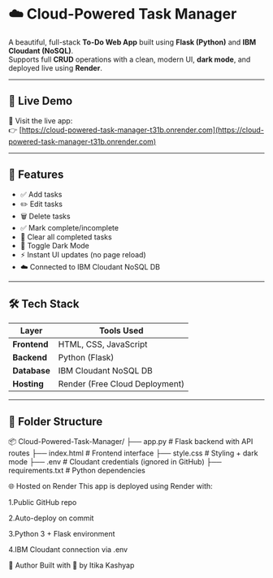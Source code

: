 # ☁️ Cloud-Powered Task Manager  
A beautiful, full-stack **To-Do Web App** built using **Flask (Python)** and **IBM Cloudant (NoSQL)**.  
Supports full **CRUD** operations with a clean, modern UI, **dark mode**, and deployed live using **Render**.

---

## 🔗 Live Demo

🎯 Visit the live app:  
👉 [https://cloud-powered-task-manager-t31b.onrender.com](https://cloud-powered-task-manager-t31b.onrender.com)

---

## 🚀 Features

- ✅ Add tasks
- ✏️ Edit tasks
- 🗑️ Delete tasks
- ✅ Mark complete/incomplete
- 🧹 Clear all completed tasks
- 🌙 Toggle Dark Mode
- ⚡ Instant UI updates (no page reload)
- ☁️ Connected to IBM Cloudant NoSQL DB

---

## 🛠 Tech Stack

| Layer       | Tools Used                        |
|-------------|-----------------------------------|
| **Frontend**| HTML, CSS, JavaScript             |
| **Backend** | Python (Flask)                    |
| **Database**| IBM Cloudant NoSQL DB             |
| **Hosting** | Render (Free Cloud Deployment)    |

---

## 📁 Folder Structure

📦 Cloud-Powered-Task-Manager/
├── app.py # Flask backend with API routes
├── index.html # Frontend interface
├── style.css # Styling + dark mode
├── .env # Cloudant credentials (ignored in GitHub)
├── requirements.txt # Python dependencies

🌐 Hosted on Render
This app is deployed using Render with:

1.Public GitHub repo

2.Auto-deploy on commit

3.Python 3 + Flask environment

4.IBM Cloudant connection via .env

👑 Author
Built with 💖 by Itika Kashyap
